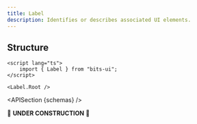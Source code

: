 ```yaml
---
title: Label
description: Identifies or describes associated UI elements.
---
```


<script>
	import { APISection, ComponentPreview, LabelDemo } from '@/components'
	export let schemas;
</script>

<ComponentPreview name="label-demo" comp="Label">

<LabelDemo slot="preview" />

</ComponentPreview>

## Structure

```svelte
<script lang="ts">
	import { Label } from "bits-ui";
</script>

<Label.Root />
```

<APISection {schemas} />

🚧 **UNDER CONSTRUCTION** 🚧
